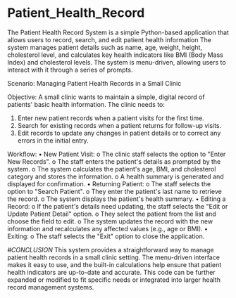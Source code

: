 # Patient_Health_Record
The Patient Health Record System is a simple Python-based application that allows users to record, search, and edit patient health information
The system manages patient details such as name, age, weight, height, cholesterol level, and calculates key health indicators like BMI (Body Mass Index) and cholesterol levels. 
The system is menu-driven, allowing users to interact with it through a series of prompts.

Scenario: Managing Patient Health Records in a Small Clinic

Objective: A small clinic wants to maintain a simple, digital record of patients' basic health information. The clinic needs to:
1.	Enter new patient records when a patient visits for the first time.
2.	Search for existing records when a patient returns for follow-up visits.
3.	Edit records to update any changes in patient details or to correct any errors in the initial entry.

Workflow:
•	New Patient Visit:
o	The clinic staff selects the option to "Enter New Records".
o	The staff enters the patient's details as prompted by the system.
o	The system calculates the patient's age, BMI, and cholesterol category and stores the information.
o	A health summary is generated and displayed for confirmation.
•	Returning Patient:
o	The staff selects the option to "Search Patient".
o	They enter the patient's last name to retrieve the record.
o	The system displays the patient's health summary.
•	Editing a Record:
o	If the patient's details need updating, the staff selects the "Edit or Update Patient Detail" option.
o	They select the patient from the list and choose the field to edit.
o	The system updates the record with the new information and recalculates any affected values (e.g., age or BMI).
•	Exiting:
o	The staff selects the "Exit" option to close the application.

*#CONCLUSION*
This system provides a straightforward way to manage patient health records in a small clinic setting. 
The menu-driven interface makes it easy to use, and the built-in calculations help ensure that patient health indicators are up-to-date and accurate. 
This code can be further expanded or modified to fit specific needs or integrated into larger health record management systems.


